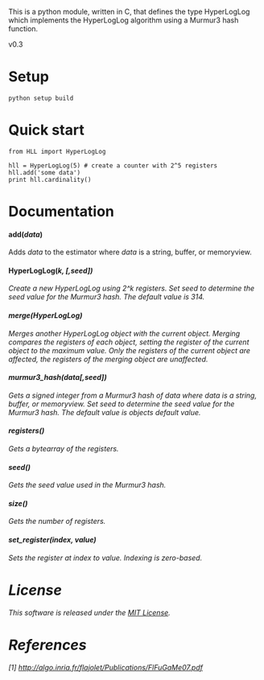 This is a python module, written in C, that defines the type HyperLogLog
which implements the HyperLogLog algorithm using a Murmur3 hash function.

v0.3

# Setup

    python setup build

# Quick start

    from HLL import HyperLogLog
    
    hll = HyperLogLog(5) # create a counter with 2^5 registers
    hll.add('some data')
    print hll.cardinality()
    
# Documentation

#### add(<i>data</i>)

Adds <i>data</i> to the estimator where <i>data</i> is a string, buffer, or memoryview.

#### HyperLogLog(<i>k, [,seed])

Create a new HyperLogLog using 2^<i>k</i> registers. Set <i>seed</i> to determine the seed
value for the Murmur3 hash. The default value is 314.

#### merge(<i>HyperLogLog</i>)

Merges another HyperLogLog object with the current object. Merging compares the registers
of each object, setting the register of the current object to the maximum value. Only
the registers of the current object are affected, the registers of the merging object
are unaffected.

#### murmur3_hash(<i>data[,seed]</i>)

Gets a signed integer from a Murmur3 hash of <i>data</i> where <i>data</i> is a 
string, buffer, or memoryview. Set <i>seed</i> to determine the seed
value for the Murmur3 hash. The default value is objects default value.

#### registers()

Gets a bytearray of the registers.

#### seed()

Gets the seed value used in the Murmur3 hash.

#### size()

Gets the number of registers.

#### set_register(<i>index, value</i>)

Sets the register at <i>index</i> to <i>value</i>. Indexing is zero-based.
    
# License

This software is released under the [MIT License](https://gist.github.com/ascv/5123769).

# References

[1] http://algo.inria.fr/flajolet/Publications/FlFuGaMe07.pdf
